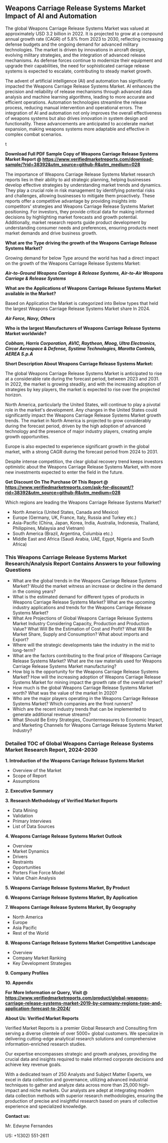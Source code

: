<h2>Weapons Carriage Release Systems Market Impact of AI and Automation</h2><p>The global Weapons Carriage Release Systems Market was valued at approximately USD 3.2 billion in 2022. It is projected to grow at a compound annual growth rate (CAGR) of 5.8% from 2023 to 2030, reflecting increasing defense budgets and the ongoing demand for advanced military technologies. The market is driven by innovations in aircraft design, evolving military strategies, and the integration of advanced release mechanisms. As defense forces continue to modernize their equipment and upgrade their capabilities, the need for sophisticated carriage release systems is expected to escalate, contributing to steady market growth.</p><p>The advent of artificial intelligence (AI) and automation has significantly impacted the Weapons Carriage Release Systems Market. AI enhances the precision and reliability of release mechanisms through advanced data analysis and machine learning algorithms, leading to more accurate and efficient operations. Automation technologies streamline the release process, reducing manual intervention and operational errors. The integration of AI and automation not only improves the overall effectiveness of weapons systems but also drives innovation in system design and functionality. These advancements are anticipated to accelerate market expansion, making weapons systems more adaptable and effective in complex combat scenarios.</p>t</p><p id="" class=""><strong>Download Full PDF Sample Copy of Weapons Carriage Release Systems Market Report @ <a href="https://www.verifiedmarketreports.com/download-sample/?rid=38392&utm_source=github-R&utm_medium=028" target="_blank">https://www.verifiedmarketreports.com/download-sample/?rid=38392&utm_source=github-R&utm_medium=028</a></strong></p><p>The importance of&nbsp;Weapons Carriage Release Systems Market research reports lies in their ability to aid strategic planning, helping businesses develop effective strategies by understanding market trends and dynamics. They play a crucial role in risk management by identifying potential risks and challenges, allowing businesses to mitigate them proactively. These reports offer a competitive advantage by providing insights into competitors' strategies and Weapons Carriage Release Systems Market positioning. For investors, they provide critical data for making informed decisions by highlighting market forecasts and growth potential. Additionally, market research reports guide product development by understanding consumer needs and preferences, ensuring products meet market demands and drive business growth.</p><p><strong>What are the&nbsp;Type driving the growth of the Weapons Carriage Release Systems Market?</strong></p><p id="" class="">Growing demand for below Type around the world has had a direct impact on the growth of the Weapons Carriage Release Systems Market:</p><em><strong>Air-to-Ground Weapons Carriage & Release Systems, Air-to-Air Weapons Carriage & Release Systems</strong></em></p><strong>What are the&nbsp;Applications&nbsp;of Weapons Carriage Release Systems Market available in the Market?</strong></p><p id="" class="">Based on Application the Market is categorized into Below types that held the largest Weapons Carriage Release Systems Market share In 2024.</p><em><strong>Air Force, Navy, Others</strong></em></p><strong>Who is the largest Manufacturers of Weapons Carriage Release Systems Market worldwide?</strong></p><p><em><strong>Cobham, Harris Corporation, AVIC, Raytheon, Moog, Ultra Electronics, Circor Aerospace & Defense, Systima Technologies, Marotta Controls, AEREA S.p.A</strong></em></p><p id="" class=""><strong>Short Description About Weapons Carriage Release Systems Market:</strong></p><p>The global Weapons Carriage Release Systems Market is anticipated to rise at a considerable rate during the forecast period, between 2023 and 2031. In 2022, the market is growing steadily, and with the increasing adoption of strategies by key players, the market is expected to rise over the projected horizon.</p><p>North America, particularly the United States, will continue to play a pivotal role in the market's development. Any changes in the United States could significantly impact the Weapons Carriage Release Systems Market growth trends. The market in North America is projected to grow considerably during the forecast period, driven by the high adoption of advanced technology and the presence of major industry players, creating ample growth opportunities.</p><p>Europe is also expected to experience significant growth in the global market, with a strong CAGR during the forecast period from 2024 to 2031.</p><p>Despite intense competition, the clear global recovery trend keeps investors optimistic about the Weapons Carriage Release Systems Market, with more new investments expected to enter the field in the future.</p><p id="" class=""><strong>Get Discount On The Purchase Of This Report @ <a href="https://www.verifiedmarketreports.com/ask-for-discount/?rid=38392&utm_source=github-R&utm_medium=028" target="_blank">https://www.verifiedmarketreports.com/ask-for-discount/?rid=38392&utm_source=github-R&utm_medium=028</a></strong></p>Which regions are leading the Weapons Carriage Release Systems Market?</p><ul><li>North America (United States, Canada and Mexico)</li><li>Europe (Germany, UK, France, Italy, Russia and Turkey etc.)</li><li>Asia-Pacific (China, Japan, Korea, India, Australia, Indonesia, Thailand, Philippines, Malaysia and Vietnam)</li><li>South America (Brazil, Argentina, Columbia etc.)</li><li>Middle East and Africa (Saudi Arabia, UAE, Egypt, Nigeria and South Africa)</li></ul><h3 id="" class="">This Weapons Carriage Release Systems Market Research/Analysis Report Contains Answers to your following Questions</h3><ul><li>What are the global trends in the Weapons Carriage Release Systems Market? Would the market witness an increase or decline in the demand in the coming years?</li><li>What is the estimated demand for different types of products in Weapons Carriage Release Systems Market? What are the upcoming industry applications and trends for the Weapons Carriage Release Systems Market?</li><li>What Are Projections of Global Weapons Carriage Release Systems Market Industry Considering Capacity, Production and Production Value? What Will Be the Estimation of Cost and Profit? What Will Be Market Share, Supply and Consumption? What about imports and Export?</li><li>Where will the strategic developments take the industry in the mid to long-term?</li><li>What are the factors contributing to the final price of Weapons Carriage Release Systems Market? What are the raw materials used for Weapons Carriage Release Systems Market manufacturing?</li><li>How big is the opportunity for the Weapons Carriage Release Systems Market? How will the increasing adoption of Weapons Carriage Release Systems Market for mining impact the growth rate of the overall market?</li><li>How much is the global Weapons Carriage Release Systems Market worth? What was the value of the market In 2020?</li><li>Who are the major players operating in the Weapons Carriage Release Systems Market? Which companies are the front runners?</li><li>Which are the recent industry trends that can be implemented to generate additional revenue streams?</li><li>What Should Be Entry Strategies, Countermeasures to Economic Impact, and Marketing Channels for Weapons Carriage Release Systems Market Industry?</li></ul><h3 id="" class="">Detailed TOC of Global Weapons Carriage Release Systems Market Research Report, 2024-2030</h3><p id="" class=""><strong>1. Introduction of the Weapons Carriage Release Systems Market</strong></p><ul><li>Overview of the Market</li><li>Scope of Report</li><li>Assumptions</li></ul><p id="" class=""><strong>2. Executive Summary</strong></p><p id="" class=""><strong>3. Research Methodology of Verified Market Reports</strong></p><ul><li>Data Mining</li><li>Validation</li><li>Primary Interviews</li><li>List of Data Sources</li></ul><p id="" class=""><strong>4. Weapons Carriage Release Systems Market Outlook</strong></p><ul><li>Overview</li><li>Market Dynamics</li><li>Drivers</li><li>Restraints</li><li>Opportunities</li><li>Porters Five Force Model</li><li>Value Chain Analysis</li></ul><p id="" class=""><strong>5. Weapons Carriage Release Systems Market, By Product</strong></p><p id="" class=""><strong>6. Weapons Carriage Release Systems Market, By Application</strong></p><p id="" class=""><strong>7. Weapons Carriage Release Systems Market, By Geography</strong></p><ul><li>North America</li><li>Europe</li><li>Asia Pacific</li><li>Rest of the World</li></ul><p id="" class=""><strong>8. Weapons Carriage Release Systems Market Competitive Landscape</strong></p><ul><li>Overview</li><li>Company Market Ranking</li><li>Key Development Strategies</li></ul><p id="" class=""><strong>9. Company Profiles</strong></p><p id="" class=""><strong>10. Appendix</strong></p><p id="" class=""><strong>For More Information or Query, Visit @ <a href="https://www.verifiedmarketreports.com/product/global-weapons-carriage-release-systems-market-2019-by-company-regions-type-and-application-forecast-to-2024/" target="_blank">https://www.verifiedmarketreports.com/product/global-weapons-carriage-release-systems-market-2019-by-company-regions-type-and-application-forecast-to-2024/</a></strong></p><p id="" class=""><strong>About Us: Verified Market Reports</strong></p><p id="" class="">Verified Market Reports is a premier Global Research and Consulting firm serving a diverse clientele of over 5000+ global customers. We specialize in delivering cutting-edge analytical research solutions and comprehensive information-enriched research studies.</p><p id="" class="">Our expertise encompasses strategic and growth analyses, providing the crucial data and insights required to make informed corporate decisions and achieve key revenue goals.</p><p id="" class="">With a dedicated team of 250 Analysts and Subject Matter Experts, we excel in data collection and governance, utilizing advanced industrial techniques to gather and analyze data across more than 25,000 high-impact and niche markets. Our analysts are adept at integrating modern data collection methods with superior research methodologies, ensuring the production of precise and insightful research based on years of collective experience and specialized knowledge.</p><p id="" class=""><strong>Contact us:</strong></p><p id="" class="">Mr. Edwyne Fernandes</p><p id="" class="">US: +1(302) 551-2611</p>